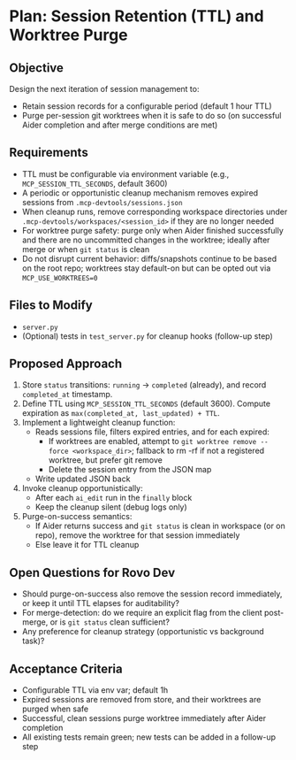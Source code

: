 # Plan: Session Retention (TTL) and Worktree Purge

## Objective
Design the next iteration of session management to:
- Retain session records for a configurable period (default 1 hour TTL)
- Purge per-session git worktrees when it is safe to do so (on successful Aider completion and after merge conditions are met)

## Requirements
- TTL must be configurable via environment variable (e.g., `MCP_SESSION_TTL_SECONDS`, default 3600)
- A periodic or opportunistic cleanup mechanism removes expired sessions from `.mcp-devtools/sessions.json`
- When cleanup runs, remove corresponding workspace directories under `.mcp-devtools/workspaces/<session_id>` if they are no longer needed
- For worktree purge safety: purge only when Aider finished successfully and there are no uncommitted changes in the worktree; ideally after merge or when `git status` is clean
- Do not disrupt current behavior: diffs/snapshots continue to be based on the root repo; worktrees stay default-on but can be opted out via `MCP_USE_WORKTREES=0`

## Files to Modify
- `server.py`
- (Optional) tests in `test_server.py` for cleanup hooks (follow-up step)

## Proposed Approach
1. Store `status` transitions: `running` -> `completed` (already), and record `completed_at` timestamp.
2. Define TTL using `MCP_SESSION_TTL_SECONDS` (default 3600). Compute expiration as `max(completed_at, last_updated) + TTL`.
3. Implement a lightweight cleanup function:
   - Reads sessions file, filters expired entries, and for each expired:
     - If worktrees are enabled, attempt to `git worktree remove --force <workspace_dir>`; fallback to rm -rf if not a registered worktree, but prefer git remove
     - Delete the session entry from the JSON map
   - Write updated JSON back
4. Invoke cleanup opportunistically:
   - After each `ai_edit` run in the `finally` block
   - Keep the cleanup silent (debug logs only)
5. Purge-on-success semantics:
   - If Aider returns success and `git status` is clean in workspace (or on repo), remove the worktree for that session immediately
   - Else leave it for TTL cleanup

## Open Questions for Rovo Dev
- Should purge-on-success also remove the session record immediately, or keep it until TTL elapses for auditability?
- For merge-detection: do we require an explicit flag from the client post-merge, or is `git status` clean sufficient?
- Any preference for cleanup strategy (opportunistic vs background task)?

## Acceptance Criteria
- Configurable TTL via env var; default 1h
- Expired sessions are removed from store, and their worktrees are purged when safe
- Successful, clean sessions purge worktree immediately after Aider completion
- All existing tests remain green; new tests can be added in a follow-up step
